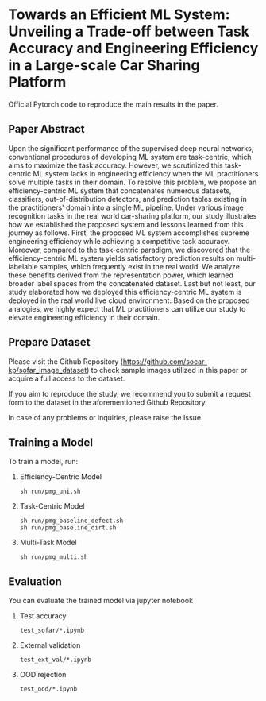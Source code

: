 # Towards an Efficient ML System: Unveiling a Trade-off between Task Accuracy and Engineering Efficiency in a Large-scale Car Sharing Platform

Official Pytorch code to reproduce the main results in the paper.

## Paper Abstract

Upon the significant performance of the supervised deep neural networks, conventional procedures of developing ML system are task-centric, which aims to maximize the task accuracy. However, we scrutinized this task-centric ML system lacks in engineering efficiency when the ML practitioners solve multiple tasks in their domain. To resolve this problem, we propose an efficiency-centric ML system that concatenates numerous datasets, classifiers, out-of-distribution detectors, and prediction tables existing in the practitioners' domain into a single ML pipeline. Under various image recognition tasks in the real world car-sharing platform, our study illustrates how we established the proposed system and lessons learned from this journey as follows. First, the proposed ML system accomplishes supreme engineering efficiency while achieving a competitive task accuracy. Moreover, compared to the task-centric paradigm, we discovered that the efficiency-centric ML system yields satisfactory prediction results on multi-labelable samples, which frequently exist in the real world. We analyze these benefits derived from the representation power, which learned broader label spaces from the concatenated dataset. Last but not least, our study elaborated how we deployed this efficiency-centric ML system is deployed in the real world live cloud environment. Based on the proposed analogies, we highly expect that ML practitioners can utilize our study to elevate engineering efficiency in their domain.


## Prepare Dataset

Please visit the Github Repository (https://github.com/socar-kp/sofar_image_dataset) to check sample images utilized in this paper or acquire a full access to the dataset.

If you aim to reproduce the study, we recommend you to submit a request form to the dataset in the aforementioned Github Repository.

In case of any problems or inquiries, please raise the Issue.


## Training a Model 

To train a model, run:
1. Efficiency-Centric Model
    ```   
    sh run/pmg_uni.sh
    ```
2. Task-Centric Model
    ```   
    sh run/pmg_baseline_defect.sh
    sh run/pmg_baseline_dirt.sh
    ```
3. Multi-Task Model 
    ```   
    sh run/pmg_multi.sh
    ```
## Evaluation  

You can evaluate the trained model via jupyter notebook
1. Test accuracy 
    ```   
    test_sofar/*.ipynb
    ```
2. External validation
    ```   
    test_ext_val/*.ipynb
    ```
3. OOD rejection
    ```   
    test_ood/*.ipynb
    ```
